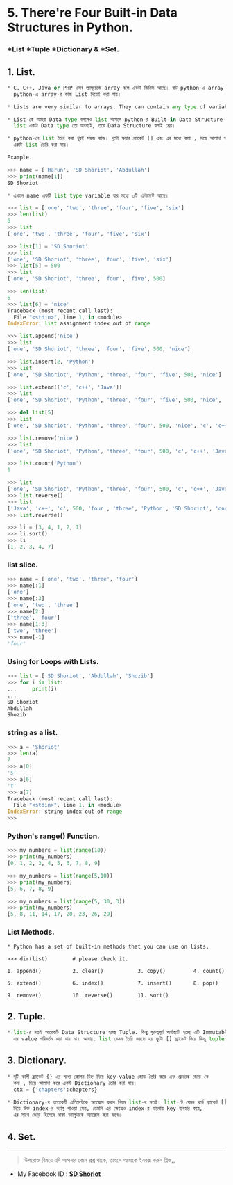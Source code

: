 # 5. There're Four Built-in Data Structures in Python. 

### *List *Tuple	*Dictionary  &	*Set. 


## 1. List.
```python
* C, C++, Java or PHP এসব ল্যাঙ্গুয়েজে array বলে একটা জিনিস আছে। বাট python-এ array বলে কিছু নাই। 
  python-এ array-র কাজ List দিয়েই করা যায়।

* Lists are very similar to arrays. They can contain any type of variable.

* List-কে আমরা Data type বললেও list আসলে python-র Built-in Data Structure-রের অন্তর্গত। 
  list একটা Data type তো অবশ্যই, তবে Data Structure বলাই শ্রেয়। 

* python-নে list তৈরি করা খুবই সহজ কাজ। দুটো স্কয়ার ব্র্যাকেট [] এবং এর মধ্যে কমা , দিয়ে আলাদা আলাদা এলিমেন্ট যুক্ত করে 
  একটি list তৈরি করা যায়।

Example.

>>> name = ['Harun', 'SD Shoriot', 'Abdullah']
>>> print(name[1])
SD Shoriot

* এখানে name একটি list type variable যার মধ্যে ৩টি এলিমেন্ট আছে। 
```

```python
>>> list = ['one', 'two', 'three', 'four', 'five', 'six']
>>> len(list)
6
>>> list
['one', 'two', 'three', 'four', 'five', 'six']

>>> list[1] = 'SD Shoriot'
>>> list
['one', 'SD Shoriot', 'three', 'four', 'five', 'six']
>>> list[5] = 500
>>> list
['one', 'SD Shoriot', 'three', 'four', 'five', 500]

>>> len(list)
6
>>> list[6] = 'nice'
Traceback (most recent call last):
  File "<stdin>", line 1, in <module>
IndexError: list assignment index out of range

>>> list.append('nice')
>>> list
['one', 'SD Shoriot', 'three', 'four', 'five', 500, 'nice']

>>> list.insert(2, 'Python')
>>> list
['one', 'SD Shoriot', 'Python', 'three', 'four', 'five', 500, 'nice']

>>> list.extend(['c', 'c++', 'Java'])
>>> list
['one', 'SD Shoriot', 'Python', 'three', 'four', 'five', 500, 'nice', 'c', 'c++', 'Java']

>>> del list[5]
>>> list
['one', 'SD Shoriot', 'Python', 'three', 'four', 500, 'nice', 'c', 'c++', 'Java']

>>> list.remove('nice')
>>> list
['one', 'SD Shoriot', 'Python', 'three', 'four', 500, 'c', 'c++', 'Java']

>>> list.count('Python')
1

>>> list
['one', 'SD Shoriot', 'Python', 'three', 'four', 500, 'c', 'c++', 'Java']
>>> list.reverse() 
>>> list
['Java', 'c++', 'c', 500, 'four', 'three', 'Python', 'SD Shoriot', 'one']
>>> list.reverse()

>>> li = [3, 4, 1, 2, 7]
>>> li.sort()
>>> li
[1, 2, 3, 4, 7]

```

### list slice.
```python
>>> name = ['one', 'two', 'three', 'four']
>>> name[:1]
['one']
>>> name[:3]
['one', 'two', 'three']
>>> name[2:]
['three', 'four']
>>> name[1:3]
['two', 'three']
>>> name[-1]
'four'
```

### Using for Loops with Lists.
```python
>>> list = ['SD Shoriot', 'Abdullah', 'Shozib']
>>> for i in list:
...     print(i)
... 
SD Shoriot
Abdullah
Shozib
```

### string as a list.

```python
>>> a = 'Shoriot'
>>> len(a)
7
>>> a[0]
'S'
>>> a[6]
't'
>>> a[7]
Traceback (most recent call last):
  File "<stdin>", line 1, in <module>
IndexError: string index out of range
>>> 
``` 

### Python's range() Function.

```python
>>> my_numbers = list(range(10))
>>> print(my_numbers)
[0, 1, 2, 3, 4, 5, 6, 7, 8, 9]

>>> my_numbers = list(range(5,10))
>>> print(my_numbers)
[5, 6, 7, 8, 9]

>>> my_numbers = list(range(5, 30, 3))
>>> print(my_numbers)
[5, 8, 11, 14, 17, 20, 23, 26, 29]

```

### List Methods.

	* Python has a set of built-in methods that you can use on lists.

	>>> dir(list)	     # please check it.

	1. append()          2. clear()	          3. copy()         4. count()

	5. extend()          6. index()           7. insert()       8. pop()

	9. remove()          10. reverse()        11. sort()   
 

## 2. Tuple.
```python
* list-র মতই আরেকটি Data Structure হচ্ছে Tuple. কিন্তু গুরুত্বপূর্ণ পার্থক্যটি হচ্ছে এটি Immutable টাইপের অর্থাৎ, 
  এর value পরিবর্তন করা যায় না। আবার, list যেমন তৈরি করতে হয় দুটো [] ব্র্যাকেট দিয়ে কিন্তু tuple তৈরি করতে হয় () দিয়ে। 
```


## 3. Dictionary.
```python
* দুটি কার্লী ব্র্যাকেট {} এর মধ্যে কোলন চিহ্ন দিয়ে key-value জোড় তৈরি করে এবং প্রত্যেক জোড় কে 
  কমা , দিয়ে আলাদা করে একটি Dictionary তৈরি করা যায়।
  ctx = {'chapters':chapters}
```

```python
* Dictionary-র প্রত্যেকটি এলিমেন্টকে অ্যাক্সেস করার নিয়ম list-র মতই। list-টে যেমন থার্ড ব্র্যাকেট [] এর মধ্যে index 
  দিয়ে উক্ত index-র ভ্যালু পাওয়া যেত, তেমনি এর ক্ষেত্রেও index-র যায়গায় key ব্যবহার করে, 
  এর সাথে জোড় হিসেবে থাকা ভ্যালুটাকে অ্যাক্সেস করা যাবে।
```

## 4. Set.


---


> উপরোক্ত বিষয়ে যদি আপনার কোন প্রশ্ন থাকে, তাহলে আমাকে ইনবক্স করুন প্লিজ,,

* My Facebook ID :  **[SD Shoriot](https://www.facebook.com/shoriot)**
